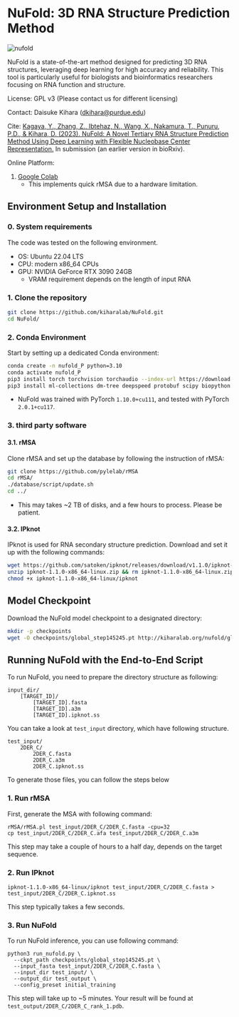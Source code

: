 # NuFold: 3D RNA Structure Prediction Method
![nufold](https://media.github.itap.purdue.edu/user/6911/files/5e300498-a159-40e4-9de4-a008ec7466fc)

NuFold is a state-of-the-art method designed for predicting 3D RNA structures, leveraging deep learning for high accuracy and reliability. This tool is particularly useful for biologists and bioinformatics researchers focusing on RNA function and structure.

License: GPL v3 (Please contact us for different licensing)

Contact: Daisuke Kihara (dkihara@purdue.edu)

Cite: [Kagaya, Y., Zhang, Z., Ibtehaz, N., Wang, X., Nakamura, T., Punuru, P.D., & Kihara, D. (2023). NuFold: A Novel Tertiary RNA Structure Prediction Method Using Deep Learning with Flexible Nucleobase Center Representation.](https://www.biorxiv.org/content/10.1101/2023.09.20.558715v1) In submission (an earlier version in bioRxiv).

Online Platform:
1. [Google Colab](https://colab.research.google.com/github/kiharalab/nufold/blob/master/ColabNuFold.ipynb)
    * This implements quick rMSA due to a hardware limitation.

## Environment Setup and Installation

### 0. System requirements
The code was tested on the following environment.
* OS: Ubuntu 22.04 LTS
* CPU: modern x86_64 CPUs
* GPU: NVIDIA GeForce RTX 3090 24GB
    * VRAM requirement depends on the length of input RNA

### 1. Clone the repository

```bash
git clone https://github.com/kiharalab/NuFold.git
cd NuFold/
```

### 2. Conda Environment
Start by setting up a dedicated Conda environment:

```bash
conda create -n nufold_P python=3.10
conda activate nufold_P
pip3 install torch torchvision torchaudio --index-url https://download.pytorch.org/whl/cu117
pip3 install ml-collections dm-tree deepspeed protobuf scipy biopython numpy matplotlib
```
* NuFold was trained with PyTorch `1.10.0+cu111`, and tested with PyTorch `2.0.1+cu117`.


### 3. third party software
#### 3.1. rMSA
Clone rMSA and set up the database by following the instruction of rMSA:
```bash
git clone https://github.com/pylelab/rMSA
cd rMSA/
./database/script/update.sh
cd ../
```
* This may takes ~2 TB of disks, and a few hours to process. Please be patient.

#### 3.2. IPknot
IPknot is used for RNA secondary structure prediction. Download and set it up with the following commands:

```bash
wget https://github.com/satoken/ipknot/releases/download/v1.1.0/ipknot-1.1.0-x86_64-linux.zip
unzip ipknot-1.1.0-x86_64-linux.zip && rm ipknot-1.1.0-x86_64-linux.zip
chmod +x ipknot-1.1.0-x86_64-linux/ipknot
```

## Model Checkpoint
Download the NuFold model checkpoint to a designated directory:

```bash
mkdir -p checkpoints
wget -O checkpoints/global_step145245.pt http://kiharalab.org/nufold/global_step145245.pt
```

## Running NuFold with the End-to-End Script
To run NuFold, you need to prepare the directory structure as following:
```
input_dir/
    [TARGET_ID]/
        [TARGET_ID].fasta
        [TARGET_ID].a3m
        [TARGET_ID].ipknot.ss
```

You can take a look at `test_input` directory, which have following structure.
```
test_input/
    2DER_C/
        2DER_C.fasta
        2DER_C.a3m
        2DER_C.ipknot.ss
```
To generate those files, you can follow the steps below

### 1. Run rMSA
First, generate the MSA with following command:
```
rMSA/rMSA.pl test_input/2DER_C/2DER_C.fasta -cpu=32
cp test_input/2DER_C/2DER_C.afa test_input/2DER_C/2DER_C.a3m
```
This step may take a couple of hours to a half day, depends on the target sequence.

### 2. Run IPknot
```
ipknot-1.1.0-x86_64-linux/ipknot test_input/2DER_C/2DER_C.fasta > test_input/2DER_C/2DER_C.ipknot.ss
```
This step typically takes a few seconds.

### 3. Run NuFold
To run NuFold inference, you can use following command:
```
python3 run_nufold.py \
  --ckpt_path checkpoints/global_step145245.pt \
  --input_fasta test_input/2DER_C/2DER_C.fasta \
  --input_dir test_input/ \
  --output_dir test_output \
  --config_preset initial_training
```
This step will take up to ~5 minutes.
Your result will be found at `test_output/2DER_C/2DER_C_rank_1.pdb`.

